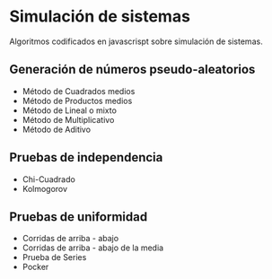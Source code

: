 # Simulación de sistemas
Algoritmos codificados en javascrispt sobre simulación de sistemas.

## Generación de números pseudo-aleatorios
* Método de Cuadrados medios
* Método de Productos medios
* Método de Lineal o mixto
* Método de Multiplicativo
* Método de Aditivo

## Pruebas de independencia
* Chi-Cuadrado
* Kolmogorov


## Pruebas de uniformidad
* Corridas de arriba - abajo
* Corridas de arriba - abajo de la media
* Prueba de Series
* Pocker